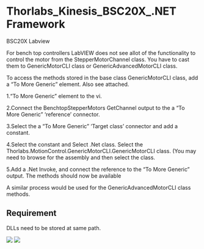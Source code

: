 # Thorlabs_Kinesis_BSC20X_.NET Framework

BSC20X
Labview

For bench top controllers LabVIEW does not see allot of the functionality to control the motor from the StepperMotorChannel class. You have to cast them to GenericMotorCLI class or GenericAdvancedMotorCLI class.

To access the methods stored in the base class GenericMotorCLI class, add a “To More Generic” element. Also see attached. 

1.“To More Generic” element to the vi. 

2.Connect the BenchtopStepperMotors GetChannel output to the a “To More Generic” ‘reference’ connector. 

3.Select the a “To More Generic” ‘Target class’ connector and add a constant.

4.Select the constant and Select .Net class. Select the Thorlabs.MotionControl.GenericMotorCLI.GenericMotorCLI class. (You may need to browse for the assembly and then select the class.

5.Add a .Net Invoke, and connect the reference to the “To More Generic” output. The methods should now be available

A similar process would be used for the GenericAdvancedMotorCLI class methods.

## Requirement
DLLs need to be stored at same path.


<img src="https://user-images.githubusercontent.com/30459885/41888802-b36ea7fa-78f6-11e8-8710-c48add008e68.png">
<img src ="https://user-images.githubusercontent.com/30459885/41888826-d7d6c5a0-78f6-11e8-9e17-919dbba81f5b.png">
